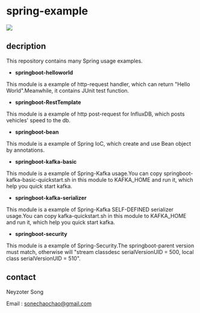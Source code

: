 # spring-example

![](https://img.shields.io/badge/license-MIT-000000.svg)

## decription

This repository contains many Spring usage examples.

* **springboot-helloworld**

This module is a example of http-request handler, which can return "Hello World".Meanwhile, it contains JUnit test function.

* **springboot-RestTemplate**

This module is a example of http post-request for InfluxDB, which posts vehicles' speed to the db.

* **springboot-bean**

This module is a example of Spring IoC, which create and use Bean object by annotations.

* **springboot-kafka-basic**

This module is a example of Spring-Kafka usage.You can copy springboot-kafka-basic-quickstart.sh in this module to KAFKA_HOME and run it, which help you quick start kafka.

* **springboot-kafka-serializer**

This module is a example of Spring-Kafka SELF-DEFINED serializer usage.You can copy kafka-quickstart.sh in this module to KAFKA_HOME and run it, which help you quick start kafka.

* **springboot-security**

This module is a example of Spring-Security.The springboot-parent version must match, otherwise will "stream classdesc serialVersionUID = 500, local class serialVersionUID = 510". 

## contact

Neyzoter Song

Email : sonechaochao@gmail.com
